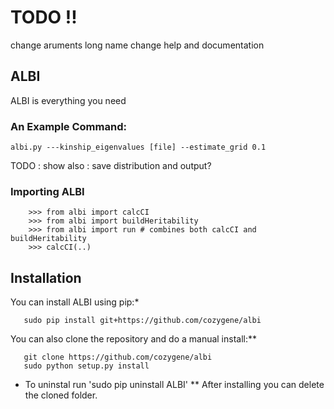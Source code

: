 
# TODO !!
change aruments long name
change help and documentation

## ALBI

ALBI is everything you need

### An Example Command:

```
albi.py ---kinship_eigenvalues [file] --estimate_grid 0.1
```
TODO : show also : save distribution and output?
 
### Importing ALBI

```
    >>> from albi import calcCI
    >>> from albi import buildHeritability
    >>> from albi import run # combines both calcCI and buildHeritability
    >>> calcCI(..)

```

## Installation
 
You can install ALBI using pip:* 

```
   sudo pip install git+https://github.com/cozygene/albi
```

You can also clone the repository and do a manual install:**
```
   git clone https://github.com/cozygene/albi
   sudo python setup.py install
```


* To uninstal run 'sudo pip uninstall ALBI'
** After installing you can delete the cloned folder.



